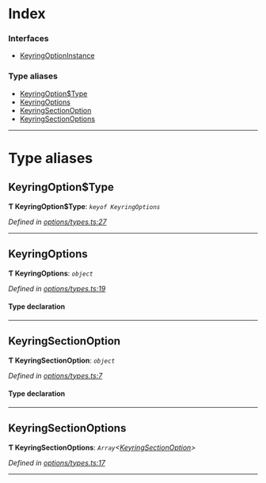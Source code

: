 

# Index

### Interfaces

* [KeyringOptionInstance](../interfaces/_options_types_.keyringoptioninstance.md)

### Type aliases

* [KeyringOption$Type](_options_types_.md#keyringoption_type)
* [KeyringOptions](_options_types_.md#keyringoptions)
* [KeyringSectionOption](_options_types_.md#keyringsectionoption)
* [KeyringSectionOptions](_options_types_.md#keyringsectionoptions)

---

# Type aliases

<a id="keyringoption_type"></a>

##  KeyringOption$Type

**Ƭ KeyringOption$Type**: *`keyof KeyringOptions`*

*Defined in [options/types.ts:27](https://github.com/polkadot-js/ui/blob/ba62946/packages/ui-keyring/src/options/types.ts#L27)*

___
<a id="keyringoptions"></a>

##  KeyringOptions

**Ƭ KeyringOptions**: *`object`*

*Defined in [options/types.ts:19](https://github.com/polkadot-js/ui/blob/ba62946/packages/ui-keyring/src/options/types.ts#L19)*

#### Type declaration

___
<a id="keyringsectionoption"></a>

##  KeyringSectionOption

**Ƭ KeyringSectionOption**: *`object`*

*Defined in [options/types.ts:7](https://github.com/polkadot-js/ui/blob/ba62946/packages/ui-keyring/src/options/types.ts#L7)*

#### Type declaration

___
<a id="keyringsectionoptions"></a>

##  KeyringSectionOptions

**Ƭ KeyringSectionOptions**: *`Array`<[KeyringSectionOption](_options_types_.md#keyringsectionoption)>*

*Defined in [options/types.ts:17](https://github.com/polkadot-js/ui/blob/ba62946/packages/ui-keyring/src/options/types.ts#L17)*

___


